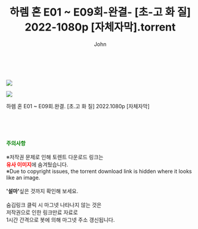 ﻿---
layout: post
title:  "    하렘 혼  E01 ~ E09회-완결- [초-고 화 질] 2022-1080p [자체자막].torrent"
author: John
categories: [ 드라마 ]
tags: [  ]
image: https://torrentrj55.com/uploadfile/full/1879010399a57f8a8de57235bffdd09bb9396937.jpg"/></p><p><img src="https://torrentrj55.com/uploadfile/full/699178e676cd62f375a3159ec4b7913c5d779d49.jpg 
description: "    하렘 혼  E01 ~ E09회-완결- [초-고 화 질] 2022-1080p [자체자막] torrent 정보 공유"
toc: true
toc_sticky: true
---

<br>
<p><img src="https://torrentrj55.com/uploadfile/full/1879010399a57f8a8de57235bffdd09bb9396937.jpg"/></p><p><img src="https://torrentrj55.com/uploadfile/full/699178e676cd62f375a3159ec4b7913c5d779d49.jpg"/></p>
 하렘 혼  E01 ~ E09회.완결. [초.고 화 질] 2022.1080p [자체자막]  
    
<br><br><br>
<p data-ke-size="size16"><b><span style="color: green;">주의사항</span></b><br /><br />※저작권 문제로 인해 토렌트 다운로드 링크는<br /><b><span style="color: red;">유사 이미지</span></b>에 숨겨뒀습니다.<br />※Due to copyright issues, the torrent download link is hidden where it looks like an image.<br /><br /><b>'설마'</b>싶은 것까지 확인해 보세요.<br /><br />숨김링크 클릭 시 마그넷 나타나지 않는 것은<br />저작권으로 인한 링크만료 자료로<br />1시간 간격으로 봇에 의해 마그넷 주소 갱신됩니다.</p>

